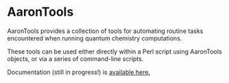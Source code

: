 # AaronTools
AaronTools provides a collection of tools for automating routine tasks encountered when running quantum chemistry computations.

These tools can be used either directly within a Perl script using AaronTools objects, or via a series of command-line scripts. 

Documentation (still in progress!) is <a href="https://github.com/QChASM/AaronTools/wiki">available here.</a>
